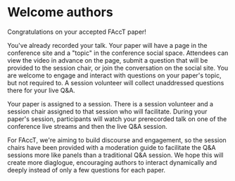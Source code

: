 # Welcome authors

Congratulations on your accepted FAccT paper!

You've already recorded your talk.  Your paper will have a page in the conference site and a "topic" in the conference social space.  Attendees can view the video in advance on the page, submit a question that will be provided to the session chair, or join the conversation on the social site. You are welcome to engage and interact with questions on your paper's topic, but not required to.  A session volunteer will collect unaddressed questions there for your live Q&A.


Your paper is assigned to a session.  There is a session volunteer and a session chair assigned to that session who will facilitate. During your paper's session, participants will watch your prerecorded talk on one of the conference live streams and then the live Q&A session.  

For FAccT, we're aiming to build discourse and engagement, so the session chairs  have been provided with a moderation guide to facilitate the Q&A sessions more like panels than a traditional Q&A session.  We hope this will create more diaglogue, encouraging authors to interact dynamically and deeply instead of only a few questions for each paper.
